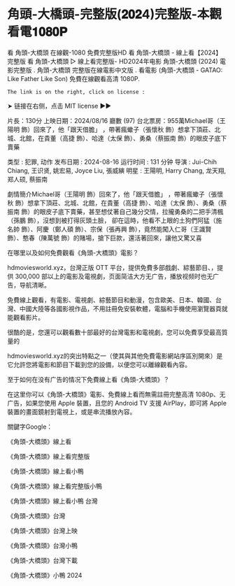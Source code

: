<h1>角頭-大橋頭-完整版(𝟐𝟎𝟐4)完整版-本觀看電𝟏𝟎𝟖𝟎𝐏</h1>

看 角頭-大橋頭 在線觀-1080 免費完整版HD 看 角頭-大橋頭 - 線上看【2024】 完整版 看 角頭-大橋頭 ▷ 線上看完整版- HD2024年电影 角頭-大橋頭 (2024) 電影完整版 . 角頭-大橋頭 完整版在線電影中文版 . 看電影 (角頭-大橋頭 - GATAO: Like Father Like Son) 免費在線觀看高清 1080P.

    The link is on the right, click on license :

➤ 链接在右侧，点击 MIT license ►►

片長：130分 上映日期：2024/08/16 廳數 (97) 台北票房：955萬Michael哥（王陽明 飾）回來了，他「跟天借膽」 ，帶著瘋蠍子（張懷秋 飾）想拿下頂莊、北城、北館，在貴董（高捷 飾）、哈達（太保 飾）、勇桑（蔡振南 飾）的眼皮子底下賣藥

 类型 : 犯罪, 动作
 发布日期 : 2024-08-16
 运行时间 : 131 分钟
 导演 : Jui-Chih Chiang, 王识贤, 姚宏易, Joyce Liu, 張威縯
 明星 : 王陽明, Harry Chang, 龙天翔, 郑人硕, 蔡振南

劇情簡介Michael哥（王陽明 飾）回來了，他「跟天借膽」 ，帶著瘋蠍子（張懷秋 飾）想拿下頂莊、北城、北館，在貴董（高捷 飾）、哈達（太保 飾）、勇桑（蔡振南 飾）的眼皮子底下賣藥，甚至想仗著自己幾分交情，拉攏勇桑的二把手清楓（孫鵬 飾），沒想到被打得灰頭土臉， 卻在這時，他看不上眼的土狗們阿猛（施名帥 飾）、阿慶（鄭人碩 飾）、宗保（張再興 飾），竟然能闖入仁哥（王識賢 飾）、憨春（陳萬號 飾）的賭場，搶下巨款，還活著回來，讓他又驚又喜

在哪里以及如何免費觀看《角頭-大橋頭》電影？

hdmoviesworld.xyz，台灣正版 OTT 平台，提供免費多部戲劇、綜藝節目、，提供 300,000 部以上的電影及電視劇，页面简洁大方无广告，播放视频时也无广告，导航清晰。

免費線上觀看，有電影、電視劇、綜藝節目和動漫，包含歐美、日本、韓國、台灣、中國大陸等各國影視作品，不用註冊免安裝軟體，電腦和手機使用瀏覽器頁就能觀看影片。

很酷的是，您還可以觀看數十部最好的台灣電影和電視劇，您可以免費享受最高質量的

hdmoviesworld.xyz的突出特點之一（使其與其他免費電影網站序區別開來）是它允許您將電影和節目下載到您的設備，以便您可以離線觀看內容。

至于如何在没有广告的情况下免費線上看《角頭-大橋頭》？

在这里你可以《角頭-大橋頭》電影、免費線上看而無需註冊完整高清 1080p、无广告，如果您使用 Apple 裝置，且您的 Android TV 支援 AirPlay，即可將 Apple 裝置的畫面鏡射到電視上，或是串流播放內容。

關鍵字Google：

《角頭-大橋頭》線上看

《角頭-大橋頭》線上看完整版

《角頭-大橋頭》線上看小鴨

《角頭-大橋頭》線上看完整版小鴨

《角頭-大橋頭》線上看小鴨 台灣

《角頭-大橋頭》台灣

《角頭-大橋頭》台灣上映

《角頭-大橋頭》台灣小鴨

《角頭-大橋頭》台灣下載

《角頭-大橋頭》小鴨 2024
